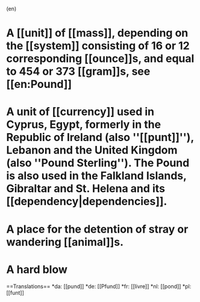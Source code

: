 (en)
# A [[unit]] of [[mass]], depending on the [[system]] consisting of 16 or 12 corresponding [[ounce]]s, and equal to 454 or 373 [[gram]]s, see [[en:Pound]]
# A unit of [[currency]] used in Cyprus, Egypt, formerly in the Republic of Ireland (also ''[[punt]]''), Lebanon and the United Kingdom (also ''Pound Sterling''). The Pound is also used in the Falkland Islands, Gibraltar and St. Helena and its [[dependency|dependencies]].
# A place for the detention of stray or wandering [[animal]]s.
# A hard blow

==Translations==
*da: [[pund]]
*de: [[Pfund]]
*fr: [[livre]]
*nl: [[pond]]
*pl: [[funt]]